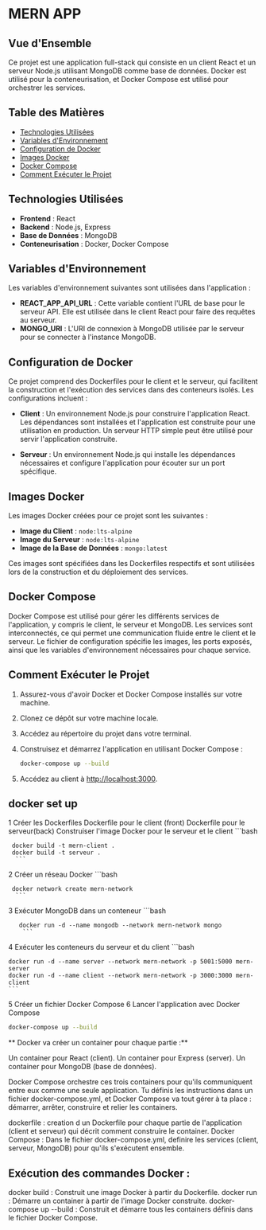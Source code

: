 # MERN APP

## Vue d'Ensemble
Ce projet est une application full-stack qui consiste en un client React et un serveur Node.js utilisant MongoDB comme base de données. Docker est utilisé pour la conteneurisation, et Docker Compose est utilisé pour orchestrer les services.

## Table des Matières
- [Technologies Utilisées](#technologies-utilisées)
- [Variables d'Environnement](#variables-denvironnement)
- [Configuration de Docker](#configuration-de-docker)
- [Images Docker](#images-docker)
- [Docker Compose](#docker-compose)
- [Comment Exécuter le Projet](#comment-executer-le-projet)

## Technologies Utilisées
- **Frontend** : React
- **Backend** : Node.js, Express
- **Base de Données** : MongoDB
- **Conteneurisation** : Docker, Docker Compose

## Variables d'Environnement
Les variables d'environnement suivantes sont utilisées dans l'application :

- **REACT_APP_API_URL** : Cette variable contient l'URL de base pour le serveur API. Elle est utilisée dans le client React pour faire des requêtes au serveur.
- **MONGO_URI** : L'URI de connexion à MongoDB utilisée par le serveur pour se connecter à l'instance MongoDB.

## Configuration de Docker
Ce projet comprend des Dockerfiles pour le client et le serveur, qui facilitent la construction et l'exécution des services dans des conteneurs isolés. Les configurations incluent :

- **Client** : Un environnement Node.js pour construire l'application React. Les dépendances sont installées et l'application est construite pour une utilisation en production. Un serveur HTTP simple peut être utilisé pour servir l'application construite.
  
- **Serveur** : Un environnement Node.js qui installe les dépendances nécessaires et configure l'application pour écouter sur un port spécifique.

## Images Docker
Les images Docker créées pour ce projet sont les suivantes :

- **Image du Client** : `node:lts-alpine`
- **Image du Serveur** : `node:lts-alpine`
- **Image de la Base de Données** : `mongo:latest`

Ces images sont spécifiées dans les Dockerfiles respectifs et sont utilisées lors de la construction et du déploiement des services.

## Docker Compose
Docker Compose est utilisé pour gérer les différents services de l'application, y compris le client, le serveur et MongoDB. Les services sont interconnectés, ce qui permet une communication fluide entre le client et le serveur. Le fichier de configuration spécifie les images, les ports exposés, ainsi que les variables d'environnement nécessaires pour chaque service.

## Comment Exécuter le Projet
1. Assurez-vous d'avoir Docker et Docker Compose installés sur votre machine.
2. Clonez ce dépôt sur votre machine locale.
3. Accédez au répertoire du projet dans votre terminal.
4. Construisez et démarrez l'application en utilisant Docker Compose :

   ```bash
   docker-compose up --build
   ```

5. Accédez au client à [http://localhost:3000](http://localhost:3000).

## docker set up 
1 Créer les Dockerfiles
   Dockerfile pour le client (front)
   Dockerfile pour le serveur(back)
   Construiser  l'image Docker pour le serveur et le client 
      ```bash 
      
     docker build -t mern-client .
     docker build -t serveur .
      ```
2 Créer un réseau Docker 
      ```bash
      
     docker network create mern-network
      ```
3 Exécuter MongoDB dans un conteneur
      ```bash
      
       docker run -d --name mongodb --network mern-network mongo
        ```

4 Exécuter les conteneurs du serveur et du client
    ```bash
    
    docker run -d --name server --network mern-network -p 5001:5000 mern-server
    docker run -d --name client --network mern-network -p 3000:3000 mern-client
    ```
5 Créer un fichier Docker Compose
6 Lancer l'application avec Docker Compose
  ```bash
  docker-compose up --build
   ```

 ** Docker va créer un container pour chaque partie :**

Un container pour React (client).
Un container pour Express (server).
Un container pour MongoDB (base de données).


Docker Compose orchestre ces trois containers pour qu'ils communiquent entre eux comme une seule application. Tu définis les instructions dans un fichier docker-compose.yml, et Docker Compose va tout gérer à ta place : démarrer, arrêter, construire et relier les containers.

dockerfile : creation d un Dockerfile pour chaque partie de  l'application (client et serveur) qui décrit comment construire le container.
Docker Compose : Dans le fichier docker-compose.yml, definire les services (client, serveur, MongoDB) pour qu'ils s'exécutent ensemble.

## Exécution des commandes Docker :
docker build : Construit une image Docker à partir du Dockerfile.
docker run : Démarre un container à partir de l'image Docker construite.
docker-compose up --build : Construit et démarre tous les containers définis dans le fichier Docker Compose.
